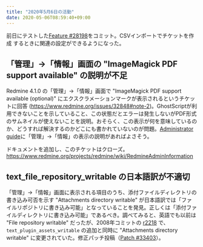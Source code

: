```yaml
---
title: "2020年5月6日の活動"
date: 2020-05-06T08:59:40+09:00
---
```


前日にテストした[Feature #28198](/issues/28198)をコミット。CSVインポートでチケットを作成
するときに関連の設定ができるようになった。

## 「管理」→「情報」画面の "ImageMagick PDF support available" の説明が不足

Redmine 4.1.0 の「管理」→「情報」画面で "ImageMagick PDF support available (optional)" にエクスクラメーションマークが表示されるというチケットに回答 (https://www.redmine.org/issues/32848#note-2)。GhostScriptが利用できないことを示していること、この状態だとエラーは発生しないがPDF形式のサムネイルが使えないことを説明。おそらく、この表示が何を意味しているのか、どうすれば解決するのかどこにも書かれていないのが問題。[Administrator guide](https://www.redmine.org/projects/redmine/wiki/Guide#Administrator-guide)に「管理」→「情報」の表示の説明があればよさそう。

ドキュメントを追加し、このチケットはクローズ。
https://www.redmine.org/projects/redmine/wiki/RedmineAdminInformation

## text_file_repository_writable の日本語訳が不適切

「管理」→「情報」画面に表示される項目のうち、添付ファイルディレクトリの書き込み可否を示す "Attachments directory writable" が日本語訳では「ファイルリポジトリに書き込み可能」となっていることを発見。正しくは「添付ファイルディレクトリに書き込み可能」であるべき。調べてみると、英語でも以前は "File repository writable" だったが、2008年コミットの [r2218](https://www.redmine.org/projects/redmine/repository/revisions/2218) で、 `text_plugin_assets_writable` の追加と同時に "Attachments directory writable" に変更されていた。修正パッチ投稿（[Patch #33403](/issues/33403)）。
